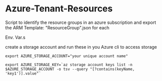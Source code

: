 # Azure-Tenant-Resources
Script to identify the resource groups in an azure subscription and export the ARM Template: "ResourceGroup".json for each

Env. Var.s

create a storage account and run these in you Azure cli to access storage
```
export AZURE_STORAGE_ACCOUNT="your unique account name"
```

```
export AZURE_STORAGE_KEY=`az storage account keys list -n $AZURE_STORAGE_ACCOUNT -o tsv --query "[?contains(keyName, 'key1')].value"`
```
